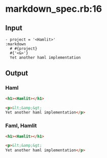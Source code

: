 # markdown\_spec.rb:16
## Input
```haml
- project = '<Hamlit>'
:markdown
  # #{project}
  #{'<&>'}
  Yet another haml implementation

```

## Output
### Haml
```html
<h1><Hamlit></h1>

<p>&lt;&amp;&gt;
Yet another haml implementation</p>


```

### Faml, Hamlit
```html
<h1><Hamlit></h1>

<p>&lt;&amp;&gt;
Yet another haml implementation</p>

```

